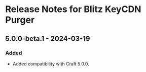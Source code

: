 # Release Notes for Blitz KeyCDN Purger

## 5.0.0-beta.1 - 2024-03-19

### Added

- Added compatibility with Craft 5.0.0.
